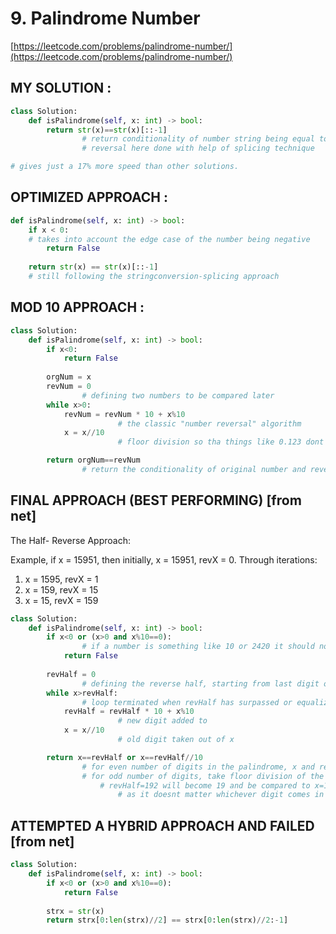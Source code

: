 # 9. Palindrome Number

[https://leetcode.com/problems/palindrome-number/](https://leetcode.com/problems/palindrome-number/)

## MY SOLUTION :

```python
class Solution:
    def isPalindrome(self, x: int) -> bool:
        return str(x)==str(x)[::-1]
				# return conditionality of number string being equal to its reverse string
				# reversal here done with help of splicing technique

# gives just a 17% more speed than other solutions.
```

## OPTIMIZED APPROACH :

```python
def isPalindrome(self, x: int) -> bool:
	if x < 0:
	# takes into account the edge case of the number being negative
		return False
	
	return str(x) == str(x)[::-1]
	# still following the stringconversion-splicing approach
```

## MOD 10 APPROACH :

```python
class Solution:
    def isPalindrome(self, x: int) -> bool:
        if x<0:
            return False
        
        orgNum = x
        revNum = 0
				# defining two numbers to be compared later
        while x>0:
            revNum = revNum * 10 + x%10
						# the classic "number reversal" algorithm
            x = x//10
						# floor division so tha things like 0.123 dont get evaluated as >0

        return orgNum==revNum
				# return the conditionality of original number and reversed number being equal
```

## FINAL APPROACH (BEST PERFORMING) [from net]

The Half- Reverse Approach:

Example, if x = 15951, then initially, x = 15951, revX = 0. Through iterations:
1. x = 1595, revX = 1
2. x = 159, revX = 15
3. x = 15, revX = 159

```python
class Solution:
    def isPalindrome(self, x: int) -> bool:
        if x<0 or (x>0 and x%10==0):
				# if a number is something like 10 or 2420 it should not be validated as a palindrome
            return False
        
        revHalf = 0
				# defining the reverse half, starting from last digit of palindrom number
        while x>revHalf:
				# loop terminated when revHalf has surpassed or equalized number of digits in x
            revHalf = revHalf * 10 + x%10
						# new digit added to
            x = x//10
						# old digit taken out of x

        return x==revHalf or x==revHalf//10
				# for even number of digits in the palindrome, x and revHalf will be equal directly to x
				# for odd number of digits, take floor division of the rev half, that is:
					# revHalf=192 will become 19 and be compared to x=19
						# as it doesnt matter whichever digit comes in the middle, palindrome condition retains
```

## ATTEMPTED A HYBRID APPROACH AND FAILED  [from net]

```python
class Solution:
    def isPalindrome(self, x: int) -> bool:
        if x<0 or (x>0 and x%10==0):
            return False
        
        strx = str(x)
        return strx[0:len(strx)//2] == strx[0:len(strx)//2:-1]
```